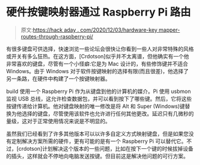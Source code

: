 # 硬件按键映射器通过 Raspberry Pi 路由

> 原文:[https://hack aday . com/2020/12/03/hardware-key mapper-routes-through-raspberry-pi/](https://hackaday.com/2020/12/03/hardware-keymapper-routes-through-raspberry-pi/)

有很多键盘可供选择，快速浏览一些论坛会很快让你看到一些人对非常特殊的风格或开关有多么狂热。在这方面，[Crdotson]似乎并不太离谱，但他确实有一个他非常喜欢的键盘，尽管有一个小怪癖:它是为 Mac 设计的，有些修饰键并不适合 Windows。由于 Windows 对于软件按键映射的选择有限(而且很差)，他选择了另一条路，在硬件中构建了一个按键映射器。

build 使用一个 Raspberry Pi 作为从键盘到他的计算机的媒介。Pi 使用 usbmon 监视 USB 总线，这允许检查数据包，并可以看到按下了哪些键。然后，它将这些按键传递给计算机。他对键盘映射的唯一修改是将 Alt 和 Super (Windows)键替换为他选择的键盘，尽管使用该软件也允许进行任何其他更改。延迟只有几微秒的量级，这对于正常使用情况来说是不明显的。

虽然我们已经看到了许多其他版本可以以许多自定义方式映射键盘，但是如果您没有定制解决方案所需的硬件，更有可能的是有一个 Raspberry Pi 可以替代它。不过，[crdotson]计划解决这个版本的一些问题，比如在按下一个键的时候拔掉设备的插头，这样就会不停地向电脑发送按键。但目前这是解决他问题的可行方案。
